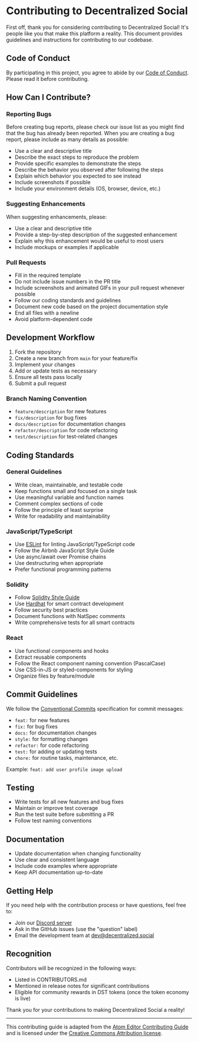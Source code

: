 # Contributing to Decentralized Social

First off, thank you for considering contributing to Decentralized Social! It's people like you that make this platform a reality. This document provides guidelines and instructions for contributing to our codebase.

## Code of Conduct

By participating in this project, you agree to abide by our [Code of Conduct](CODE_OF_CONDUCT.md). Please read it before contributing.

## How Can I Contribute?

### Reporting Bugs

Before creating bug reports, please check our issue list as you might find that the bug has already been reported. When you are creating a bug report, please include as many details as possible:

- Use a clear and descriptive title
- Describe the exact steps to reproduce the problem
- Provide specific examples to demonstrate the steps
- Describe the behavior you observed after following the steps
- Explain which behavior you expected to see instead
- Include screenshots if possible
- Include your environment details (OS, browser, device, etc.)

### Suggesting Enhancements

When suggesting enhancements, please:

- Use a clear and descriptive title
- Provide a step-by-step description of the suggested enhancement
- Explain why this enhancement would be useful to most users
- Include mockups or examples if applicable

### Pull Requests

- Fill in the required template
- Do not include issue numbers in the PR title
- Include screenshots and animated GIFs in your pull request whenever possible
- Follow our coding standards and guidelines
- Document new code based on the project documentation style
- End all files with a newline
- Avoid platform-dependent code

## Development Workflow

1. Fork the repository
2. Create a new branch from `main` for your feature/fix
3. Implement your changes
4. Add or update tests as necessary
5. Ensure all tests pass locally
6. Submit a pull request

### Branch Naming Convention

- `feature/description` for new features
- `fix/description` for bug fixes
- `docs/description` for documentation changes
- `refactor/description` for code refactoring
- `test/description` for test-related changes

## Coding Standards

### General Guidelines

- Write clean, maintainable, and testable code
- Keep functions small and focused on a single task
- Use meaningful variable and function names
- Comment complex sections of code
- Follow the principle of least surprise
- Write for readability and maintainability

### JavaScript/TypeScript

- Use [ESLint](https://eslint.org/) for linting JavaScript/TypeScript code
- Follow the Airbnb JavaScript Style Guide
- Use async/await over Promise chains
- Use destructuring when appropriate
- Prefer functional programming patterns

### Solidity

- Follow [Solidity Style Guide](https://docs.soliditylang.org/en/latest/style-guide.html)
- Use [Hardhat](https://hardhat.org/) for smart contract development
- Follow security best practices
- Document functions with NatSpec comments
- Write comprehensive tests for all smart contracts

### React

- Use functional components and hooks
- Extract reusable components
- Follow the React component naming convention (PascalCase)
- Use CSS-in-JS or styled-components for styling
- Organize files by feature/module

## Commit Guidelines

We follow the [Conventional Commits](https://www.conventionalcommits.org/) specification for commit messages:

- `feat:` for new features
- `fix:` for bug fixes
- `docs:` for documentation changes
- `style:` for formatting changes
- `refactor:` for code refactoring
- `test:` for adding or updating tests
- `chore:` for routine tasks, maintenance, etc.

Example: `feat: add user profile image upload`

## Testing

- Write tests for all new features and bug fixes
- Maintain or improve test coverage
- Run the test suite before submitting a PR
- Follow test naming conventions

## Documentation

- Update documentation when changing functionality
- Use clear and consistent language
- Include code examples where appropriate
- Keep API documentation up-to-date

## Getting Help

If you need help with the contribution process or have questions, feel free to:

- Join our [Discord server](https://discord.gg/decentralized-social)
- Ask in the GitHub issues (use the "question" label)
- Email the development team at dev@decentralized.social

## Recognition

Contributors will be recognized in the following ways:

- Listed in CONTRIBUTORS.md
- Mentioned in release notes for significant contributions
- Eligible for community rewards in DST tokens (once the token economy is live)

Thank you for your contributions to making Decentralized Social a reality!

---

This contributing guide is adapted from the [Atom Editor Contributing Guide](https://github.com/atom/atom/blob/master/CONTRIBUTING.md) and is licensed under the [Creative Commons Attribution license](https://creativecommons.org/licenses/by/4.0/).